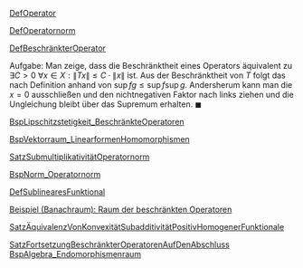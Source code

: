 [DefOperator](DefOperator)

[DefOperatornorm](DefOperatornorm)

[DefBeschränkterOperator](DefBeschränkterOperator)

Aufgabe: Man zeige, dass die Beschränktheit eines Operators äquivalent zu $\exists C \gt 0 \ \forall x\in X: \left\lVert Tx \right\rVert \le C \cdot\left\lVert x \right\rVert$ ist.
Aus der Beschränktheit von $T$ folgt das nach Definition anhand von $\sup fg \le \sup f \sup g$. Andersherum kann man die $x=0$ ausschließen und den nichtnegativen Faktor nach links ziehen und die Ungleichung bleibt über das Supremum erhalten. $\blacksquare$

[BspLipschitzstetigkeit_BeschränkteOperatoren](BspLipschitzstetigkeit_BeschränkteOperatoren)

[BspVektorraum_LinearformenHomomorphismen](BspVektorraum_LinearformenHomomorphismen)

[SatzSubmultiplikativitätOperatornorm](SatzSubmultiplikativitätOperatornorm)

[BspNorm_Operatornorm](BspNorm_Operatornorm)

[DefSublinearesFunktional](DefSublinearesFunktional)

[Beispiel (Banachraum): Raum der beschränkten Operatoren](BspBanachraum:beschränkteOperatoren.md)

[SatzÄquivalenzVonKonvexitätSubadditivitätPositivHomogenerFunktionale](SatzÄquivalenzVonKonvexitätSubadditivitätPositivHomogenerFunktionale)

[SatzFortsetzungBeschränkterOperatorenAufDenAbschluss](SatzFortsetzungBeschränkterOperatorenAufDenAbschluss)
[BspAlgebra_Endomorphismenraum](BspAlgebra_Endomorphismenraum)
